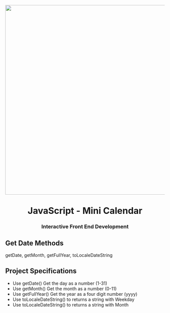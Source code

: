 <h1 align="center">
<br>
  <img src="assets/img/calendar-app.png" width="600">
  <br>
    <br>
  JavaScript - Mini Calendar
  <br>
</h1>

<h3 align="center">Interactive Front End Development</h3>

## Get Date Methods

getDate, getMonth, getFullYear, toLocaleDateString

## Project Specifications

- Use getDate()	Get the day as a number (1-31)
- Use getMonth()	Get the month as a number (0-11)
- Use getFullYear()	Get the year as a four digit number (yyyy)
- Use toLocaleDateString() to returns a string with Weekday
- Use toLocaleDateString() to returns a string with Month